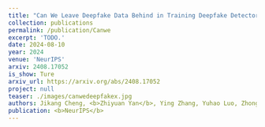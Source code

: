 ```yaml
---
title: "Can We Leave Deepfake Data Behind in Training Deepfake Detector?"
collection: publications
permalink: /publication/Canwe
excerpt: 'TODO.'
date: 2024-08-10
year: 2024
venue: 'NeurIPS'
arxiv: 2408.17052
is_show: Ture
arxiv_url: https://arxiv.org/abs/2408.17052
project: null
teaser: ./images/canwedeepfakex.jpg
authors: Jikang Cheng, <b>Zhiyuan Yan</b>, Ying Zhang, Yuhao Luo, Zhongyuan Wang, Chen Li </a>
publication: <b>NeurIPS</b>
---
```


<!-- [Download paper here](https://arxiv.org/pdf/2406.13495.pdf) -->
